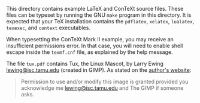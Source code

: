 This directory contains example LaTeX and ConTeXt source files. These files can
be typeset by running the GNU `make` program in this directory. It is expected
that your TeX installation contains the `pdflatex`, `xelatex`, `lualatex`,
`texexec`, and `context` executables.

When typesetting the ConTeXt Mark II example, you may receive an insufficient
permissions error. In that case, you will need to enable shell escape inside
the `texmf.cnf` file, as explained by the help message.

The file `tux.pdf` contains Tux, the Linux Mascot, by Larry Ewing
<lewing@isc.tamu.edu> (created in GIMP). As stated on the [author's
website][lewing]:

> Permission to use and/or modify this image is granted provided you
> acknowledge me <lewing@isc.tamu.edu> and The GIMP if someone asks.

 [lewing]: http://isc.tamu.edu/~lewing/linux/ "Linux 2.0 Penguins"
